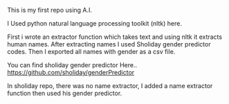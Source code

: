 This is my first repo using A.I.

I Used python natural language processing toolkit (nltk) here.

First i wrote an extractor function which takes text and using nltk it extracts human names.
After extracting names I used Sholiday gender predictor codes. Then I exported all names with gender as a csv file.

You can find sholiday gender predictor Here..
https://github.com/sholiday/genderPredictor

In sholiday repo, there was no name extractor, I added a name extractor function then used his gender predictor.
